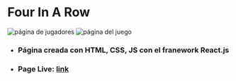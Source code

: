 # Four In A Row

![página de jugadores](./src/assets/page1.png "página de jugadores")
![página del juego](./src/assets/page2.png "página del juego")

- ### Página creada con **HTML**, **CSS**, **JS** con el franework **React.js**

- ### Page Live: [**link**](https://four-in-a-row-react.netlify.app/)